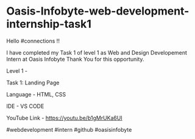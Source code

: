 # Oasis-Infobyte-web-development-internship-task1
Hello #connections !!

I have completed my Task 1 of level 1 as Web and Design Developement Intern at Oasis Infobyte Thank You for this opportunity.

Level 1 -

Task 1: Landing Page

Language - HTML, CSS

IDE - VS CODE

YouTube Link - https://youtu.be/b1gMrUKa6UI

#webdevelopment #intern #github #oasisinfobyte
